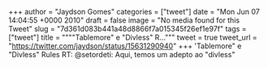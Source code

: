 
+++
author = "Jaydson Gomes"
categories = ["tweet"]
date = "Mon Jun 07 14:04:55 +0000 2010"
draft = false
image = "No media found for this Tweet"
slug = "7d361d083b441a48d8866f7a015345f26ef1e97f"
tags = ["tweet"]
title = """"Tablemore" e "Divless" R..."""
tweet = true
tweet_url = "https://twitter.com/jaydson/status/15631290940"
+++
'Tablemore" e "Divless" Rules RT: @setordeti: Aqui, temos um adepto ao "divless"
